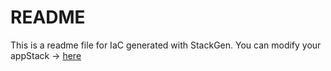 # README
This is a readme file for IaC generated with StackGen.
You can modify your appStack -> [here](http://main.dev.stackgen.com/appstacks/2c66aafe-3555-4205-b760-ff63cc6d90eb)
